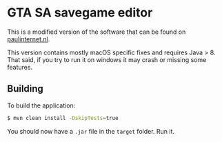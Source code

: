 # GTA SA savegame editor

This is a modified version of the software that can be found on [paulinternet.nl](http://paulinternet.nl/?page=sa).

This version contains mostly macOS specific fixes and requires Java > 8. That said, if you try to run it on windows it may crash or missing some features.

## Building

To build the application:

```bash
$ mvn clean install -DskipTests=true
```

You should now have a `.jar` file in the `target` folder. Run it.

